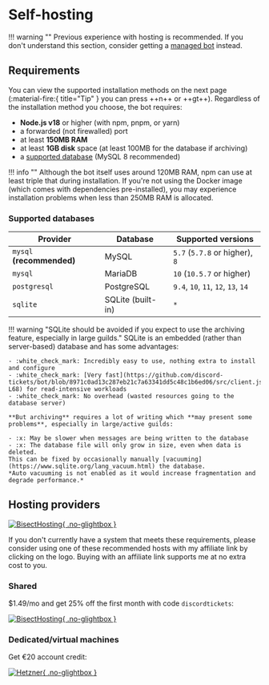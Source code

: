# Self-hosting

!!! warning ""
	Previous experience with hosting is recommended.
	If you don't understand this section, consider getting a [managed bot](../managed.md) instead.

## Requirements

You can view the supported installation methods on the next page <span class="tip">(:material-fire:{ title="Tip" } you can press ++n++ or ++gt++)</span>.
Regardless of the installation method you choose, the bot requires:

- **Node.js v18** or higher (with npm, pnpm, or yarn)
- a forwarded (not firewalled) port
- at least **150MB RAM**
- at least **1GB disk** space (at least 100MB for the database if archiving)
- a [supported database](#supported-databases) (MySQL 8 recommended)

!!! info ""
    Although the bot itself uses around 120MB RAM, npm can use at least triple that during installation.
    If you're not using the Docker image (which comes with dependencies pre-installed), you may experience
    installation problems when less than 250MB RAM is allocated.

### Supported databases

| Provider                  | Database          | Supported versions                  |
| ------------------------- | ----------------- | ----------------------------------- |
| `mysql` **(recommended)** | MySQL             | `5.7` (`5.7.8` or higher), `8`      |
| `mysql`                   | MariaDB           | `10` (`10.5.7` or higher)           |
| `postgresql`              | PostgreSQL        | `9.4`, `10`, `11`, `12`, `13`, `14` |
| `sqlite`                  | SQLite (built-in) | `*`                                 |


!!! warning "SQLite should be avoided if you expect to use the archiving feature, especially in large guilds."
    SQLite is an embedded (rather than server-based) database and has some advantages:

    - :white_check_mark: Incredibly easy to use, nothing extra to install and configure
    - :white_check_mark: [Very fast](https://github.com/discord-tickets/bot/blob/8971c0ad13c287eb21c7a63341dd5c48c1b6ed06/src/client.js#L58-L68) for read-intensive workloads
    - :white_check_mark: No overhead (wasted resources going to the database server)

    **But archiving** requires a lot of writing which **may present some problems**, especially in large/active guilds:

    - :x: May be slower when messages are being written to the database
    - :x: The database file will only grow in size, even when data is deleted.
    This can be fixed by occasionally manually [vacuuming](https://www.sqlite.org/lang_vacuum.html) the database.
    *Auto vacuuming is not enabled as it would increase fragmentation and degrade performance.*


## Hosting providers

[![BisectHosting](https://www.bisecthosting.com/partners/custom-banners/41ca8074-184e-4ad1-a44d-77750ee8bfb9.webp){ .no-glightbox }](https://bisecthosting.com/discordtickets?r=docs-self-hsoting)

If you don't currently have a system that meets these requirements,
please consider using one of these recommended hosts with my affiliate link by clicking on the logo.
Buying with an affiliate link supports me at no extra cost to you.

<div class="grid" markdown>

<div markdown>

### Shared
$1.49/mo and get 25% off the first month with code `discordtickets`:

[![BisectHosting](/img/bisecthosting.webp){ .no-glightbox }](https://bisecthosting.com/discordtickets?r=docs-self-hosting)

</div>


<div markdown>

### Dedicated/virtual machines
Get €20 account credit:

[![Hetzner](/img/hetzner.png){ .no-glightbox }](https://lnk.earth/hetzner)

</div>

</div>

